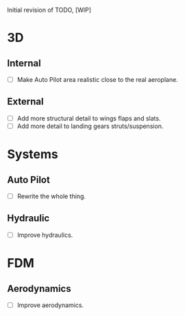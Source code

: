 Initial revision of TODO, [WIP]
# 3D
## Internal
- [ ] Make Auto Pilot area realistic close to the real aeroplane.
## External
- [ ] Add more structural detail to wings flaps and slats.
- [ ] Add more detail to landing gears struts/suspension.
# Systems
## Auto Pilot
- [ ] Rewrite the whole thing.
## Hydraulic 
- [ ] Improve hydraulics.
# FDM
## Aerodynamics
- [ ] Improve aerodynamics.
